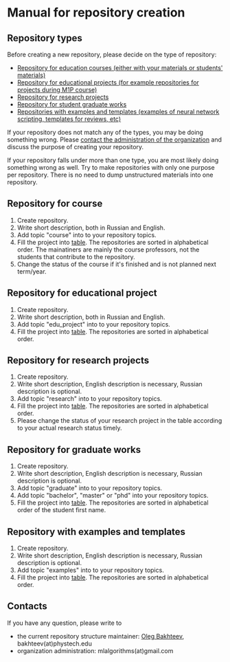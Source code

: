 # Manual for repository creation
## Repository types
Before creating a new repository, please decide on the type of repository:
* [Repository for education courses (either with your materials or students' materials)](#repository-for-course)
* [Repository for educational projects (for example repositories for projects during M1P course)](#repository-for-educational-project)
* [Repository for research projects](#repository-for-research-projects)
* [Repository for student graduate works](#repository-for-graduate-works)
* [Repositories with examples and templates (examples of neural network scripting, templates for reviews, etc)](#repository-with-examples-and-templates)

If your repository does not match any of the types, you may be doing something wrong. Please [contact the administration of the organization](#contacts) and discuss the purpose of creating your repository.

If your repository falls under more than one type, you are most likely doing something wrong as well. Try to make repositories with only one purpose per repository. There is no need to dump unstructured materials into one repository.

## Repository for course
1. Create repository.
2. Write short description, both in Russian and English.
3. Add topic "course" into to your repository topics.
4. Fill the project into [table](profile/reps_courses.md).   The repositories are sorted in alphabetical order. The mainatiners are mainly the course professors, not the students that contribute to the repository.
5. Change the status of the course if it's finished and is not planned next term/year.

## Repository for educational project
1. Create repository.
2. Write short description, both in Russian and English.
3. Add topic "edu_project" into to your repository topics.
4. Fill the project into [table](profile/reps_edu.md).   The repositories are sorted in alphabetical order. 


## Repository for research projects
1. Create repository.
2. Write short description, English description is necessary, Russian description is optional.
3. Add topic "research" into to your repository topics.
4. Fill the project into [table](profile/reps_research.md).   The repositories are sorted in alphabetical order. 
5. Please change the status of your research project in the table according to your actual research status timely. 

## Repository for graduate works
1. Create repository.
2. Write short description, English description is necessary, Russian description is optional.
3. Add topic "graduate" into to your repository topics.
4. Add topic "bachelor", "master" or "phd" into your repository topics.
5. Fill the project into [table](profile/reps_students.md).   The repositories are sorted in alphabetical order of the student first name. 

## Repository with examples and templates
1. Create repository.
2. Write short description, English description is necessary, Russian description is optional.
3. Add topic "examples" into to your repository topics.
4. Fill the project into [table](profile/reps_examples.md).   The repositories are sorted in alphabetical order. 

## Contacts
If you have any question, please write to
* the current repository structure maintainer: [Oleg Bakhteev](http://github.com/bahleg), bakhteev(at)phystech.edu
* organization administration: mlalgorithms(at)gmail.com


